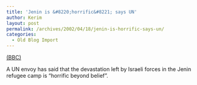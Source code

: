 ```yaml
---
title: 'Jenin is &#8220;horrific&#8221; says UN'
author: Kerim
layout: post
permalink: /archives/2002/04/18/jenin-is-horrific-says-un/
categories:
  - Old Blog Import
---
```

<a href="http://news.bbc.co.uk/hi/english/world/middle_east/newsid_1937000/1937387.stm" onclick="_gaq.push(['_trackEvent', 'outbound-article', 'http://news.bbc.co.uk/hi/english/world/middle_east/newsid_1937000/1937387.stm', '(BBC)']);" >(BBC)</a>

A UN envoy has said that the devastation left by Israeli forces in the Jenin refugee camp is &#8220;horrific beyond belief&#8221;.

